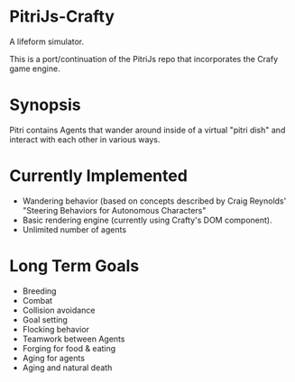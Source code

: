 PitriJs-Crafty
==============
A lifeform simulator.

This is a port/continuation of the PitriJs repo that incorporates the Crafy game engine.

Synopsis
========

Pitri contains Agents that wander around inside of a virtual "pitri dish" and interact with each other in various ways.

Currently Implemented
=====================
- Wandering behavior (based on concepts described by Craig Reynolds' "Steering Behaviors for Autonomous Characters"
- Basic rendering engine (currently using Crafty's DOM component).
- Unlimited number of agents

Long Term Goals
===============

- Breeding
- Combat
- Collision avoidance
- Goal setting
- Flocking behavior
- Teamwork between Agents
- Forging for food & eating
- Aging for agents
- Aging and natural death
